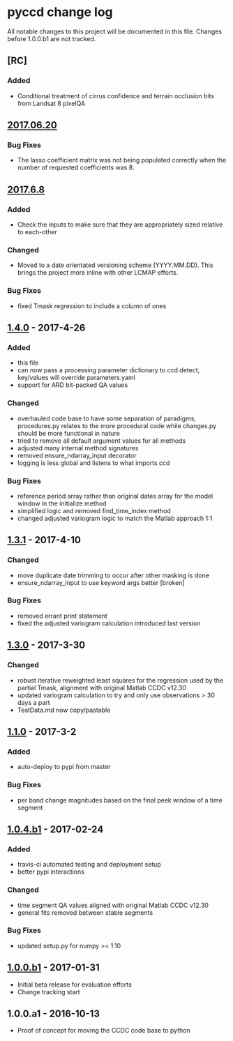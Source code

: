 # pyccd change log
All notable changes to this project will be documented in this file. Changes before 1.0.0.b1 are not tracked.
  
## [RC]
### Added
 - Conditional treatment of cirrus confidence and terrain occlusion bits from Landsat 8 pixelQA

## [2017.06.20]
### Bug Fixes
 - The lasso coefficient matrix was not being populated correctly when the number of requested coefficients was 8.

## [2017.6.8]
### Added
 - Check the inputs to make sure that they are appropriately sized relative to each-other

### Changed
 - Moved to a date orientated versioning scheme (YYYY.MM.DD). This brings the project more inline with other LCMAP efforts.

### Bug Fixes
 - fixed Tmask regression to include a column of ones

## [1.4.0] - 2017-4-26
### Added
 - this file
 - can now pass a processing parameter dictionary to ccd.detect, key/values will override parameters.yaml
 - support for ARD bit-packed QA values
 
### Changed
 - overhauled code base to have some separation of paradigms, procedures.py relates to the more procedural code while changes.py should be more functional in nature
 - tried to remove all default argument values for all methods
 - adjusted many internal method signatures
 - removed ensure_ndarray_input decorator
 - logging is less global and listens to what imports ccd
 
### Bug Fixes
 - reference period array rather than original dates array for the model window in the initialize method
 - simplified logic and removed find_time_index method
 - changed adjusted variogram logic to match the Matlab approach 1:1

## [1.3.1] - 2017-4-10
### Changed
 - move duplicate date trimming to occur after other masking is done
 - ensure_ndarray_input to use keyword args better [broken]
 
### Bug Fixes
 - removed errant print statement
 - fixed the adjusted variogram calculation introduced last version

## [1.3.0] - 2017-3-30
### Changed
 - robust iterative reweighted least squares for the regression used by the partial Tmask, alignment with original Matlab CCDC v12.30
 - updated variogram calculation to try and only use observations > 30 days a part
 - TestData.md now copy/pastable

## [1.1.0] - 2017-3-2
### Added
 - auto-deploy to pypi from master
 
### Bug Fixes
 - per band change magnitudes based on the final peek window of a time segment

## [1.0.4.b1] - 2017-02-24
### Added
 - travis-ci automated testing and deployment setup
 - better pypi interactions
 
### Changed
 - time segment QA values aligned with original Matlab CCDC v12.30
 - general fits removed between stable segments
 
### Bug Fixes
 - updated setup.py for numpy >= 1.10

## [1.0.0.b1] - 2017-01-31
 - Initial beta release for evaluation efforts
 - Change tracking start

## 1.0.0.a1 - 2016-10-13
 - Proof of concept for moving the CCDC code base to python

[1.0.0.b1]: https://github.com/usgs-eros/lcmap-pyccd/compare/1.0.0.a1...1.0.0.b1
[1.0.4.b1]: https://github.com/usgs-eros/lcmap-pyccd/compare/1.0.0.b1...v1.0.4.b1
[1.1.0]: https://github.com/usgs-eros/lcmap-pyccd/compare/v1.0.4.b1...v1.1.0
[1.3.0]: https://github.com/usgs-eros/lcmap-pyccd/compare/v1.1.0...v1.3.0
[1.3.1]: https://github.com/usgs-eros/lcmap-pyccd/compare/v1.3.0...v1.3.1
[1.4.0]: https://github.com/usgs-eros/lcmap-pyccd/compare/v1.3.1...v1.4.0
[2017.6.8]: https://github.com/usgs-eros/lcmap-pyccd/compare/v1.4.0...v2017.6.8
[2017.06.20]: https://github.com/usgs-eros/lcmap-pyccd/compare/v2017.6.8...v2017.06.20